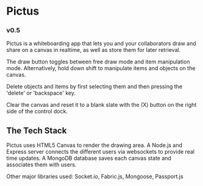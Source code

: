 # Pictus
### v0.5

Pictus is a whiteboarding app that lets you and your collaborators draw and share on a canvas in realtime, as well as store them for later retrieval.

The draw button toggles between free draw mode and item manipulation mode. Alternatively, hold down shift to manipulate items and objects on the canvas.

Delete objects and items by first selecting them and then pressing the 'delete' or 'backspace' key.

Clear the canvas and reset it to a blank slate with the (X) button on the right side of the control dock.

## The Tech Stack
Pictus uses HTML5 Canvas to render the drawing area. A Node.js and Express server connects the different users via websockets to provide real time updates. A MongoDB database saves each canvas state and associates them with users.

Other major libraries used: Socket.io, Fabric.js, Mongoose, Passport.js
